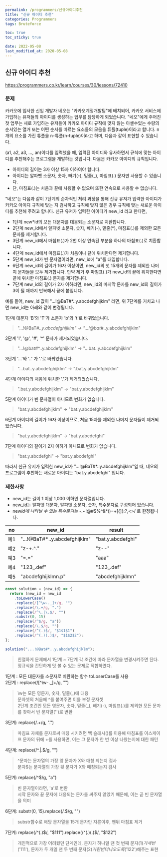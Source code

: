 ```yaml
---
permalink: /programmers/신규아이디추천
title: "신규 아이디 추천"
categories: Programmers
tags: Bruteforce

toc: true
toc_sticky: true

date: 2022-05-08
last_modified_at: 2020-05-08
---
```


## 신규 아이디 추천

https://programmers.co.kr/learn/courses/30/lessons/72410

### 문제

카카오에 입사한 신입 개발자 네오는 "카카오계정개발팀"에 배치되어, 카카오 서비스에 가입하는 유저들의 아이디를 생성하는 업무를 담당하게 되었습니다. "네오"에게 주어진 첫 업무는 새로 가입하는 유저들이 카카오 아이디 규칙에 맞지 않는 아셀수있는 수량의 순서있는 열거 또는 어떤 순서를 따르는 요소들의 모음을 튜플(tuple)이라고 합니다. n개의 요소를 가진 튜플을 n-튜플(n-tuple)이라고 하며, 다음과 같이 표현할 수 있습니다.

(a1, a2, a3, ..., an)이디를 입력했을 때, 입력된 아이디와 유사하면서 규칙에 맞는 아이디를 추천해주는 프로그램을 개발하는 것입니다.
다음은 카카오 아이디의 규칙입니다.

- 아이디의 길이는 3자 이상 15자 이하여야 합니다.
- 아이디는 알파벳 소문자, 숫자, 빼기(-), 밑줄(\_), 마침표(.) 문자만 사용할 수 있습니다.
- 단, 마침표(.)는 처음과 끝에 사용할 수 없으며 또한 연속으로 사용할 수 없습니다.

"네오"는 다음과 같이 7단계의 순차적인 처리 과정을 통해 신규 유저가 입력한 아이디가 카카오 아이디 규칙에 맞는 지 검사하고 규칙에 맞지 않은 경우 규칙에 맞는 새로운 아이디를 추천해 주려고 합니다.
신규 유저가 입력한 아이디가 new_id 라고 한다면,

- 1단계 new\*id의 모든 대문자를 대응되는 소문자로 치환합니다.
- 2단계 new_id에서 알파벳 소문자, 숫자, 빼기(-), 밑줄(\*), 마침표(.)를 제외한 모든 문자를 제거합니다.
- 3단계 new_id에서 마침표(.)가 2번 이상 연속된 부분을 하나의 마침표(.)로 치환합니다.
- 4단계 new_id에서 마침표(.)가 처음이나 끝에 위치한다면 제거합니다.
- 5단계 new_id가 빈 문자열이라면, new_id에 "a"를 대입합니다.
- 6단계 new_id의 길이가 16자 이상이면, new_id의 첫 15개의 문자를 제외한 나머지 문자들을 모두 제거합니다.
  만약 제거 후 마침표(.)가 new_id의 끝에 위치한다면 끝에 위치한 마침표(.) 문자를 제거합니다.
- 7단계 new_id의 길이가 2자 이하라면, new_id의 마지막 문자를 new_id의 길이가 3이 될 때까지 반복해서 끝에 붙입니다.

예를 들어, new_id 값이 "...!@BaT#\*..y.abcdefghijklm" 라면, 위 7단계를 거치고 나면 new_id는 아래와 같이 변경됩니다.

1단계 대문자 'B'와 'T'가 소문자 'b'와 't'로 바뀌었습니다.

> "...!@BaT#_..y.abcdefghijklm" → "...!@bat#_..y.abcdefghijklm"

2단계 '!', '@', '#', '\*' 문자가 제거되었습니다.

> "...!@bat#\*..y.abcdefghijklm" → "...bat..y.abcdefghijklm"

3단계 '...'와 '..' 가 '.'로 바뀌었습니다.

> "...bat..y.abcdefghijklm" → ".bat.y.abcdefghijklm"

4단계 아이디의 처음에 위치한 '.'가 제거되었습니다.

> ".bat.y.abcdefghijklm" → "bat.y.abcdefghijklm"

5단계 아이디가 빈 문자열이 아니므로 변화가 없습니다.

> "bat.y.abcdefghijklm" → "bat.y.abcdefghijklm"

6단계 아이디의 길이가 16자 이상이므로, 처음 15자를 제외한 나머지 문자들이 제거되었습니다.

> "bat.y.abcdefghijklm" → "bat.y.abcdefghi"

7단계 아이디의 길이가 2자 이하가 아니므로 변화가 없습니다.

> "bat.y.abcdefghi" → "bat.y.abcdefghi"

따라서 신규 유저가 입력한 new_id가 "...!@BaT#\*..y.abcdefghijklm"일 때, 네오의 프로그램이 추천하는 새로운 아이디는 "bat.y.abcdefghi" 입니다.

### 제한사항

- new_id는 길이 1 이상 1,000 이하인 문자열입니다.
- new_id는 알파벳 대문자, 알파벳 소문자, 숫자, 특수문자로 구성되어 있습니다.
- new*id에 나타날 수 있는 특수문자는 -*.~!@#$%^&\*()=+[{]}:?,<>/ 로 한정됩니다.

| no  | new_id                         | result            |
| --- | ------------------------------ | ----------------- |
| 예1 | "...!@BaT#\*..y.abcdefghijklm" | "bat.y.abcdefghi" |
| 예2 | "z-+.^."                       | "z--"             |
| 예3 | "=.="                          | "aaa"             |
| 예4 | "123\_.def"                    | "123\_.def"       |
| 예5 | "abcdefghijklmn.p"             | "abcdefghijklmn"  |

```javascript
const solution = (new_id) => {
  return (new_id = new_id
    .toLowerCase()
    .replace(/[^\w-._]+/g, "")
    .replace(/\.+/g, ".")
    .replace(/^\.|\.$/, "")
    .substr(0, 15)
    .replace(/^$/g, "a"))
    .replace(/\.$/g, "")
    .replace(/^(.)$/, "$1$1$1")
    .replace(/^(.)(.)$/, "$1$2$2");
};

solution("...!@Bat#*..y.abcdefghijklm");
```

> 친절하게 문제에서 1단계 ~ 7단계 각 조건에 따라 문자열을 변경시켜주면 된다. 정규식을 간단하게 맛 볼 수 있는 문제로 적합하였다.

1단계 : 모든 대문자를 소문자로 치환하는 함수 toLoserCase를 사용  
2단계 : replace(/[^\w-._]+/g, "")

> \w는 모든 영문자, 숫자, 밑줄(\_)에 대응  
> 문자셋의 처음에 ^를 붙여주면 이를 부정 문자셋  
> 2단계 조건인 모든 영문자, 숫자, 밑줄(\_), 빼기(-), 마침표(.)를 제외한 모든 문자를 찾아서 빈 문자열('')로 변환

3단계: replace(/\.+/g, ".")

> 마침표 자체를 문자로써 매칭 시키려면 백 슬래시(\)를 이용해 마침표를 이스케이프
> 문자의 뒤에 +를 사용하면, 이는 그 문자가 한 번 이상 나왔는지에 대한 패턴

4단계: replace(/^\.|\.$/g, "")

> ^문자는 문자열의 가장 앞 문자가 X와 매칭 되는지 검사  
> 문자$는 문자열의 가장 뒷 문자가 X와 매칭되는지 검사

5단계: replace(/^$/g, "a")

> 빈 문자열이라면, 'a'로 변환  
> 시작 문자와 끝 문자에 대응되는 문자를 써주지 않았기 때문에, 이는 곧 빈 문자열을 의미

6단계: substr(0, 15).replace(/\.$/g, "")

> substr함수로 해당 문자열을 15개 문자만 자른이후, 맨뒤 마침표 제거

7단계: replace(/^(.)$/, "$1$1$1").replace(/^(.)(.)$/, "$1$2$2")

> 개인적으로 가장 어려웠던 단계인데, 문자가 하나일 땐 첫 번째 문자($1)가 세 번('$1$1$1'), 문자가 두 개일 땐 두 번째 문자($2)가 한 번 더 나오도록('$1$2$2')해주는 표현
